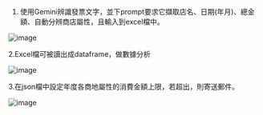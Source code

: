 1. 使用Gemini辨識發票文字，並下prompt要求它擷取店名、日期(年月)、總金額、自動分辨商店屬性，且輸入到excel檔中。

![image](https://github.com/MollyChen27/Gemini-InvoiceRecognitionSystem/assets/95608691/5346ce6e-af28-4bdb-97f2-9f7c8619f041)

2.Excel檔可被讀出成dataframe，做數據分析

![image](https://github.com/MollyChen27/Gemini-InvoiceRecognitionSystem/assets/95608691/a3a58d8e-0538-4a62-8adc-3ccb7dfd1714)

3.在json檔中設定年度各商地屬性的消費金額上限，若超出，則寄送郵件。

![image](https://github.com/MollyChen27/Gemini-InvoiceRecognitionSystem/assets/95608691/950350a3-8726-4f15-8afd-09e1b3ad165a)

